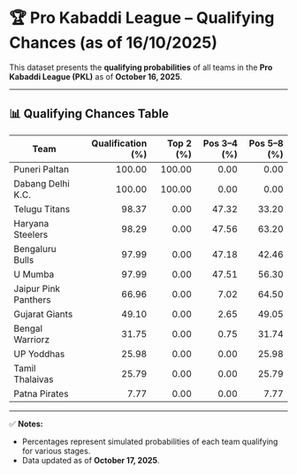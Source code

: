 # 🏆 Pro Kabaddi League – Qualifying Chances (as of 16/10/2025)

This dataset presents the **qualifying probabilities** of all teams in the **Pro Kabaddi League (PKL)** as of **October 16, 2025**.

---

## 📊 Qualifying Chances Table

| Team                  | Qualification (%) | Top 2 (%) | Pos 3–4 (%) | Pos 5–8 (%) |
|------------------------|------------------:|-----------:|-------------:|-------------:|
| Puneri Paltan          | 100.00 | 100.00 | 0.00 | 0.00 |
| Dabang Delhi K.C.      | 100.00 | 100.00 | 0.00 | 0.00 |
| Telugu Titans          | 98.37  | 0.00   | 47.32 | 33.20 |
| Haryana Steelers       | 98.29  | 0.00   | 47.56 | 63.20 |
| Bengaluru Bulls        | 97.99  | 0.00   | 47.18 | 42.46 |
| U Mumba                | 97.99  | 0.00   | 47.51 | 56.30 |
| Jaipur Pink Panthers   | 66.96  | 0.00   | 7.02  | 64.50 |
| Gujarat Giants         | 49.10  | 0.00   | 2.65  | 49.05 |
| Bengal Warriorz        | 31.75  | 0.00   | 0.75  | 31.74 |
| UP Yoddhas             | 25.98  | 0.00   | 0.00  | 25.98 |
| Tamil Thalaivas        | 25.79  | 0.00   | 0.00  | 25.79 |
| Patna Pirates          | 7.77   | 0.00   | 0.00  | 7.77 |

---

✅ **Notes:**
- Percentages represent simulated probabilities of each team qualifying for various stages.  
- Data updated as of **October 17, 2025**.


